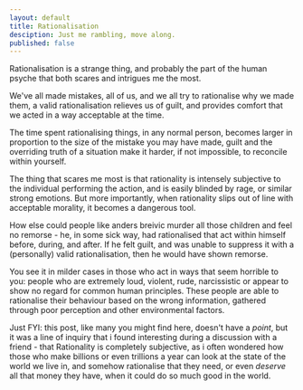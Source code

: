 ```yaml
---
layout: default
title: Rationalisation
desciption: Just me rambling, move along.
published: false
---
```

Rationalisation is a strange thing, and probably the part of the human psyche that both scares and intrigues me the most.

We've all made mistakes, all of us, and we all try to rationalise why we made them, a valid rationalisation relieves us of guilt, and provides comfort that we acted in a way acceptable at the time.

The time spent rationalising things, in any normal person, becomes larger in proportion to the size of the mistake you may have made, guilt and the overriding truth of a situation make it harder, if not impossible, to reconcile within yourself.

The thing that scares me most is that rationality is intensely subjective to the individual performing the action, and is easily blinded by rage, or similar strong emotions. But more importantly, when rationality slips out of line with acceptable morality, it becomes a dangerous tool.

How else could people like anders breivic murder all those children and feel no remorse - he, in some sick way, had rationalised that act within himself before, during, and after. If he felt guilt, and was unable to suppress it with a (personally) valid rationalisation, then he would have shown remorse.

You see it in milder cases in those who act in ways that seem horrible to you: people who are extremely loud, violent, rude, narcissistic or appear to show no regard for common human principles. These people are able to rationalise their behaviour based on the wrong information, gathered through poor perception and other environmental factors.

Just FYI: this post, like many you might find here, doesn't have a *point*, but it was a line of inquiry that i found interesting during a discussion with a friend - that Rationality is completely subjective, as i often wondered how those who make billions or even trillions a year can look at the state of the world we live in, and somehow rationalise that they need, or even *deserve* all that money they have, when it could do so much good in the world.
